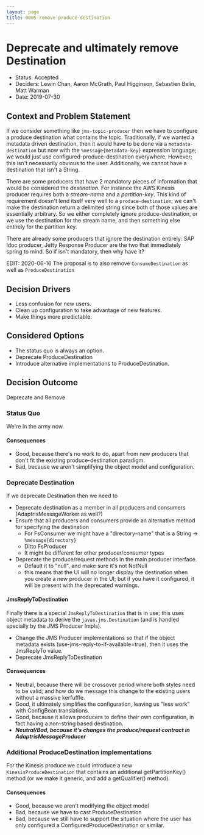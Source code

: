 ```yaml
---
layout: page
title: 0005-remove-produce-destination
---
```

# Deprecate and ultimately remove Destination

* Status: Accepted
* Deciders: Lewin Chan, Aaron McGrath, Paul Higginson, Sebastien Belin, Matt Warman
* Date: 2019-07-30

## Context and Problem Statement

If we consider something like `jms-topic-producer` then we have to configure a produce destination what contains the topic. Traditionally, if we wanted a metadata driven destination, then it would have to be done via a `metadata-destination` but now with the `%message{metadata-key}` expression language; we would just use configured-produce-destination everywhere. However; this isn't necessarily obvious to the user. Additionally, we cannot have a destination that isn't a String.

There are some producers that have 2 mandatory pieces of information that would be considered the _destination_. For instance the AWS Kinesis producer requires both a _stream-name_ and a _partition-key_. This kind of requirement doesn't lend itself very well to a `produce-destination`; we can't make the destination return a delimited string since both of those values are essentially arbitrary. So we either completely ignore produce-destination, or we use the destination for the stream name, and then something else entirely for the partition key.

There are already some producers that ignore the destination entirely: SAP Idoc producer, Jetty Response Producer are the two that immediately spring to mind. So if isn't mandatory, then why have it?

EDIT: 2020-06-16 The proposal is to also remove `ConsumeDestination` as well as `ProduceDestination`

## Decision Drivers

* Less confusion for new users.
* Clean up configuration to take advantage of new features.
* Make things more predictable.

## Considered Options

* The status quo is always an option.
* Deprecate ProduceDestination
* Introduce alternative implementations to ProduceDestination.

## Decision Outcome

Deprecate and Remove

### Status Quo

We're in the army now.

#### Consequences

* Good, because there's no work to do, apart from new producers that don't fit the existing produce-destination paradigm.
* Bad, because we aren't simplifying the object model and configuration.

### Deprecate Destination

If we deprecate Destination then we need to

* Deprecate destination as a member in all producers and consumers (AdaptrisMessageWorker as well?)
* Ensure that all producers and consumers provide an alternative method for specifying the destination
    * For FsConsumer we might have a "directory-name" that is a String -> `%message{directory}`
    * Ditto FsProducer
    * It might be different for other producer/consumer types
* Deprecate the produce/request methods in the main producer interface.
    * Default it to "null", and make sure it's not NotNull
    * this means that the UI will no longer display the destination when you create a new producer in the UI; but if you have it configured, it will be present with the deprecated warnings.

#### JmsReplyToDestination

Finally there is a special `JmsReplyToDestination` that is in use; this uses object metadata to derive the `javax.jms.Destination` (and is handled specially by the JMS Producer Impls).

* Change the JMS Producer implementations so that if the object metadata exists (use-jms-reply-to-if-available=true), then it uses the JmsReplyTo value.
* Deprecate JmsReplyToDestination

#### Consequences

* Neutral, because there will be crossover period where both styles need to be valid; and how do we message this change to the existing users without a massive kerfuffle.
* Good, it ultimately simplifies the configuration, leaving us "less work" with ConfigBean translations.
* Good, because it allows producers to define their own configuration, in fact having a non-string based destination.
* __*Neutral/Bad, because it's changes the produce/request contract in AdaptrisMessageProducer*__

### Additional ProduceDestination implementations

For the Kinesis produce we could introduce a new `KinesisProduceDestination` that contains an additional getPartitionKey() method (or we make it generic, and add a getQualifier() method).

#### Consequences

* Good, because we aren't modifying the object model
* Bad, because we have to cast ProduceDestination
* Bad, because we still have to support the situation where the user has only configured a ConfiguredProduceDestination or similar.
